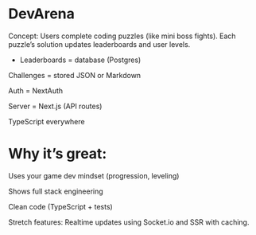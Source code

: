 # DevArena
Concept: Users complete coding puzzles (like mini boss fights). Each puzzle’s solution updates leaderboards and user levels.

* Leaderboards = database (Postgres)

Challenges = stored JSON or Markdown

Auth = NextAuth

Server = Next.js (API routes)

TypeScript everywhere

# Why it’s great:

Uses your game dev mindset (progression, leveling)

Shows full stack engineering

Clean code (TypeScript + tests)

Stretch features: Realtime updates using Socket.io and SSR with caching.
